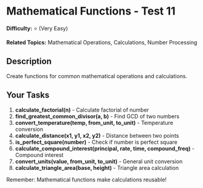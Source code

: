 # Mathematical Functions - Test 11

**Difficulty:** ⭐ (Very Easy)

**Related Topics:** Mathematical Operations, Calculations, Number Processing

## Description

Create functions for common mathematical operations and calculations.

## Your Tasks

1. **calculate_factorial(n)** - Calculate factorial of number
2. **find_greatest_common_divisor(a, b)** - Find GCD of two numbers
3. **convert_temperature(temp, from_unit, to_unit)** - Temperature conversion
4. **calculate_distance(x1, y1, x2, y2)** - Distance between two points
5. **is_perfect_square(number)** - Check if number is perfect square
6. **calculate_compound_interest(principal, rate, time, compound_freq)** - Compound interest
7. **convert_units(value, from_unit, to_unit)** - General unit conversion
8. **calculate_triangle_area(base, height)** - Triangle area calculation

Remember: Mathematical functions make calculations reusable!
